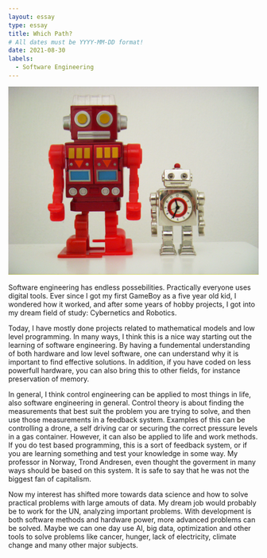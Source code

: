 ```yaml
---
layout: essay
type: essay
title: Which Path?
# All dates must be YYYY-MM-DD format!
date: 2021-08-30
labels:
  - Software Engineering
---
```


<img class="ui medium right floated rounded image" src="../images/robot.jpg">

Software engineering has endless possebilities. Practically everyone uses digital tools. Ever since I got my first GameBoy as a five year old kid, I wondered how it worked, and after some years of hobby projects, I got into my dream field of study: Cybernetics and Robotics.

Today, I have mostly done projects related to mathematical models and low level programming. In many ways, I think this is a nice way starting out the learning of software engineering. By having a fundemental understanding of both hardware and low level software, one can understand why it is important to find effective solutions. In addition, if you have coded on less powerfull hardware, you can also bring this to other fields, for instance preservation of memory. 

In general, I think control engineering can be applied to most things in life, also software engineering in general. Control theory is about finding the measurements that best suit the problem you are trying to solve, and then use those measurements in a feedback system. Examples of this can be controlling a drone, a self driving car or securing the correct pressure levels in a gas container. However, it can also be applied to life and work methods. If you do test based programming, this is a sort of feedback system, or if you are learning something and test your knowledge in some way. My professor in Norway, Trond Andresen, even thought the goverment in many ways should be based on this system. It is safe to say that he was not the biggest fan of capitalism. 

Now my interest has shifted more towards data science and how to solve practical problems with large amouts of data. My dream job would probably be to work for the UN, analyzing important problems. With development is both software methods and hardware power, more advanced problems can be solved. Maybe we can one day use AI, big data, optimization and other tools to solve problems like cancer, hunger, lack of electricity, climate change and many other major subjects. 

